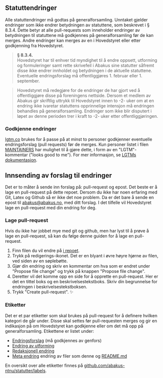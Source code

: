 ## Statuttendringer
Alle statuttendringer må godtas på generalforsamling. Unntaket gjelder
endringer som ikke endrer betydningen av statuttene, som beskrevet i § 8.3.4.
Dette betyr at alle pull-requests som inneholder endringer av betydningen til
statuttene må godkjennes på generalforsamling før de kan merges. Andre
endringer kan merges av en i Hovedstyret eller etter godkjenning fra
Hovedstyret.

>**§ 8.3.4.**   
Hovedstyret har til enhver tid myndighet til å endre oppsett, utforming og
formuleringer samt rette skrivefeil i Abakus sine statutter såfremt disse ikke
endrer innholdet og betydningen i de aktuelle statuttene. Eventuelle
endringsforslag må offentliggjøres 1. februar eller 1. september.

> Hovedstyret må redegjøre for de endringer de har gjort ved å offentliggjøre 
disse på foreningens nettside. Dersom et medlem av Abakus gir skriftlig uttrykk
til Hovedstyret innen to -2- uker om at en endring ikke ivaretar statuttens
opprinnelige intensjon må endringen behandles på generalforsamling. Endringer
som ikke blir disputert i løpet av denne perioden trer i kraft to -2- uker
etter offentliggjøringen.

### Godkjenne endringer
[lgtm.co](https://lgtm.co) brukes for å passe på at minst to personer godkjenner
eventuelle endringsforslag (pull requests) før de merges. Kun personer listet
i filen [MAINTAINERS](MAINTAINERS) har mulighet til å gjøre dette, i form av en
"LGTM"-kommentar ("looks good to me"). For mer informasjon, se
[LGTMs dokumentasjon](https://lgtm.co/docs/overview/#approvals:68f80267fa3a50980dbb745a782b8dca).


## Innsending av forslag til endringer

Det er to måter å sende inn forslag på: pull-request og epost. Det beste er å
lage en pull-request på dette repoet. Dersom du ikke har noen erfaring med Git,
Latex og Github så er ikke det noe problem. Da er det bare å sende en epost til
abakus@abakus.no, med ditt forslag. I det tilfelle vil Hovedstyret lage en
pull-request med din endring for deg. 

### Lage pull-request
Hvis du ikke har jobbet mye med git og github, men har lyst til å prøve å lage
en pull-request, så kan du følge denne guiden for å lage en pull-request.

1. Finn filen du vil endre på [i repoet](https://github.com/abakus-ntnu/statutter).
2. Trykk på redigerings-ikonet. Det er en blyant i øvre høyre hjørne av filen,
   ved siden av en søplebøtte.
3. Gjør din endring og skriv en kommentar om hva som er endret under "Propose 
   file change" og trykk på knappen "Propose file change".
4. Deretter vil det komme opp en side for å opprette en pull-request. Her er det
   en tittel boks og en beskrivelsestekstboks. Skriv din begrunnelse for endringen i
   beskrivelsestekstboksen.
5. Trykk "Create pull-request". :sparkles:


### Etiketter
Det er et par etiketter som skal brukes på pull-request for å definere hvilken
kategori de går under. Disse skal settes før pull-requesten merges og gir en
indikasjon på om Hovedstyret kan godkjenne eller om det må opp på
generalforsamling. Etikettene er listet under:

 - [Endringsforslag](https://github.com/abakus-ntnu/statutter/labels/Endringsforslag) (må godkjennes av genfors)
 - [Endring av utforming](https://github.com/abakus-ntnu/statutter/labels/Endring%20av%20utforming)
 - [Redaksjonell endring](https://github.com/abakus-ntnu/statutter/labels/Redaksjonell%20endring)
 - [Meta endring](https://github.com/abakus-ntnu/statutter/labels/Meta%20endring) endring av filer som denne og
   [README.md](README.md)

En oversikt over alle etiketter finnes på
[github.com/abakus-ntnu/statutter/labels](https://github.com/abakus-ntnu/statutter/labels).
